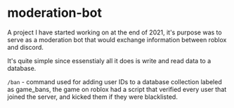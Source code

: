# moderation-bot
A project I have started working on at the end of 2021, it's purpose was to serve as a moderation bot that would exchange information between roblox and discord.

It's quite simple since essenstialy all it does is write and read data to a database.

``/ban`` - command used for adding user IDs to a database collection labeled as game_bans, the game on roblox had a script that verified every user that joined the server, and kicked them if they were blacklisted.

